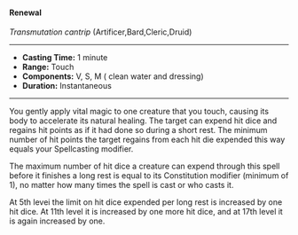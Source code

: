 #### Renewal
*Transmutation cantrip* (Artificer,Bard,Cleric,Druid)
___
- **Casting Time:** 1 minute
- **Range:** Touch
- **Components:** V, S, M ( clean water and dressing)
- **Duration:** Instantaneous
---
You gently apply vital magic to one creature that you touch, causing its body to accelerate its natural healing. The target can expend hit dice and regains hit points as if it had done so during a short rest. The minimum number of hit points the target regains from each hit die expended this way equals your Spellcasting modifier.

The maximum number of hit dice a creature can expend through this spell before it finishes a long rest is equal to its Constitution modifier (minimum of 1), no matter how many times the spell is cast or who casts it.

At 5th levei the limit on hit dice expended per long rest is increased by one hit dice. At 11th level it is increased by one more hit dice, and at 17th level it is again increased by one. 
